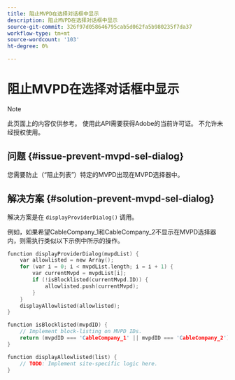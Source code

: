 ```yaml
---
title: 阻止MVPD在选择对话框中显示
description: 阻止MVPD在选择对话框中显示
source-git-commit: 326f97d058646795cab5d062fa5b980235f7da37
workflow-type: tm+mt
source-wordcount: '103'
ht-degree: 0%

---
```



# 阻止MVPD在选择对话框中显示

>[!NOTE]
>
>此页面上的内容仅供参考。 使用此API需要获得Adobe的当前许可证。 不允许未经授权使用。

## 问题 {#issue-prevent-mvpd-sel-dialog}

您需要防止（“阻止列表”）特定的MVPD出现在MVPD选择器中。


## 解决方案 {#solution-prevent-mvpd-sel-dialog}

解决方案是在 `displayProviderDialog()` 调用。

例如，如果希望CableCompany_1和CableCompany_2不显示在MVPD选择器内，则需执行类似以下示例中所示的操作。

```C
function displayProviderDialog(mvpdList) {
    var allowlisted = new Array();
    for (var i = 0; i < mvpdList.length; i = i + 1) {
        var currentMvpd = mvpdList[i];
        if (!isBlocklisted(currentMvpd.ID)) {
            allowlisted.push(currentMvpd);
        }
    }
    displayAllowlisted(allowlisted);
}

function isBlocklisted(mvpdID) {
    // Implement block-listing on MVPD IDs.
    return (mvpdID === 'CableCompany_1' || mvpdID === 'CableCompany_2');
}

function displayAllowlisted(list) {
    // TODO: Implement site-specific logic here.
} 
```

<!--
**Related Information**

* [Allow MVPDs in the Selection Dialog](/help/authentication/allow-mvpd-selectn-dialog.md)
* **Code samples**
* [Programmer integration guide](/help/authentication/programmer-integration-guide-overview.md)
-->
